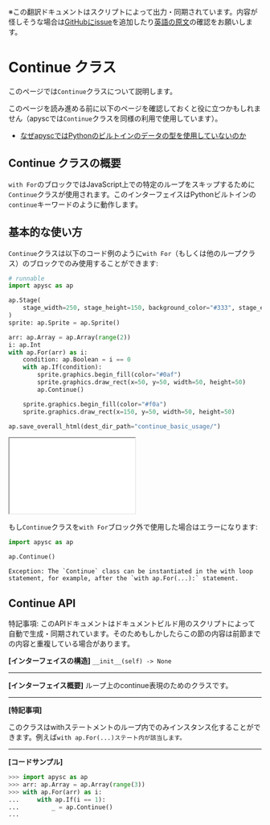 <span class="inconspicuous-txt">※この翻訳ドキュメントはスクリプトによって出力・同期されています。内容が怪しそうな場合は<a href="https://github.com/simon-ritchie/apysc/issues" target="_blank">GitHubにissue</a>を追加したり[英語の原文](https://simon-ritchie.github.io/apysc/en/continue.html)の確認をお願いします。</span>

# Continue クラス

このページでは`Continue`クラスについて説明します。

このページを読み進める前に以下のページを確認しておくと役に立つかもしれません（apyscでは`Continue`クラスを同様の利用で使用しています）。

- [なぜapyscではPythonのビルトインのデータの型を使用していないのか](jp_why_apysc_doesnt_use_python_builtin_data_type.md)

## Continue クラスの概要

`with For`のブロックではJavaScript上での特定のループをスキップするために`Continue`クラスが使用されます。このインターフェイスはPythonビルトインの`continue`キーワードのように動作します。

## 基本的な使い方

`Continue`クラスは以下のコード例のように`with For`（もしくは他のループクラス）のブロックでのみ使用することができます:

```py
# runnable
import apysc as ap

ap.Stage(
    stage_width=250, stage_height=150, background_color="#333", stage_elem_id="stage"
)
sprite: ap.Sprite = ap.Sprite()

arr: ap.Array = ap.Array(range(2))
i: ap.Int
with ap.For(arr) as i:
    condition: ap.Boolean = i == 0
    with ap.If(condition):
        sprite.graphics.begin_fill(color="#0af")
        sprite.graphics.draw_rect(x=50, y=50, width=50, height=50)
        ap.Continue()

    sprite.graphics.begin_fill(color="#f0a")
    sprite.graphics.draw_rect(x=150, y=50, width=50, height=50)

ap.save_overall_html(dest_dir_path="continue_basic_usage/")
```

<iframe src="static/continue_basic_usage/index.html" width="250" height="150"></iframe>

もし`Continue`クラスを`with For`ブロック外で使用した場合はエラーになります:

```py
import apysc as ap

ap.Continue()
```

```
Exception: The `Continue` class can be instantiated in the with loop statement, for example, after the `with ap.For(...):` statement.
```

## Continue API

<span class="inconspicuous-txt">特記事項: このAPIドキュメントはドキュメントビルド用のスクリプトによって自動で生成・同期されています。そのためもしかしたらこの節の内容は前節までの内容と重複している場合があります。</span>

**[インターフェイスの構造]** `__init__(self) -> None`<hr>

**[インターフェイス概要]** ループ上のcontinue表現のためのクラスです。<hr>

**[特記事項]**

このクラスはwithステートメントのループ内でのみインスタンス化することができます。例えば`with ap.For(...)ステート内が該当します。`<hr>

**[コードサンプル]**

```py
>>> import apysc as ap
>>> arr: ap.Array = ap.Array(range(3))
>>> with ap.For(arr) as i:
...     with ap.If(i == 1):
...         _ = ap.Continue()
...
```